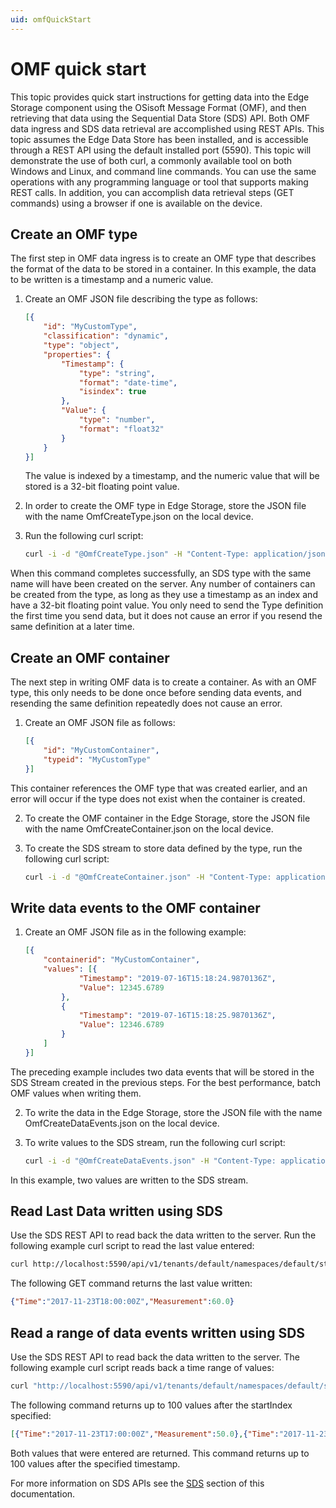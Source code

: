 ```yaml
---
uid: omfQuickStart
---
```


# OMF quick start


This topic provides quick start instructions for getting data into the Edge Storage component using the OSisoft Message Format (OMF), and then retrieving that data using the Sequential Data Store (SDS) API. Both OMF data ingress and SDS data retrieval are accomplished using REST APIs. This topic assumes the Edge Data Store has been installed, and is accessible through a REST API using the default installed port (5590). This topic will demonstrate the use of both curl, a commonly available tool on both Windows and Linux, and command line commands. You can use the same operations with any programming language or tool that supports making REST calls. In addition, you can accomplish data retrieval steps (GET commands) using a browser if one is available on the device.


## Create an OMF type

The first step in OMF data ingress is to create an OMF type that describes the format of the data to be stored in a container. In this example, the data to be written is a timestamp and a numeric value.

1. Create an OMF JSON file describing the type as follows:


   ```json
   [{
       "id": "MyCustomType",
       "classification": "dynamic",
       "type": "object",
       "properties": {
           "Timestamp": {
               "type": "string",
               "format": "date-time",
               "isindex": true
           },
           "Value": {
               "type": "number",
               "format": "float32"
           }
       }
   }]
   ```

   The value is indexed by a timestamp, and the numeric value that will be stored is a 32-bit floating point value.

2. In order to create the OMF type in Edge Storage, store the JSON file with the name OmfCreateType.json on the local device.
3. Run the following curl script:


   ```bash
   curl -i -d "@OmfCreateType.json" -H "Content-Type: application/json" -H "producertoken: x " -H "omfversion: 1.1" -H "action: create" -H "messageformat: json" -H "messagetype: type" -X POST http://localhost:5590/api/v1/tenants/default/namespaces/default/omf/
   ```

When this command completes successfully, an SDS type with the same name will have been created on the server. Any number of containers can be created from the type, as long as they use a timestamp as an index and have a 32-bit floating point value. You only need to send the Type definition the first time you send data, but it does not cause an error if you resend the same definition at a later time.

## Create an OMF container

The next step in writing OMF data is to create a container. As with an OMF type, this only needs to be done once before sending data events, and resending the same definition repeatedly does not cause an error.

1. Create an OMF JSON file as follows:

   ```json
   [{
       "id": "MyCustomContainer",
       "typeid": "MyCustomType"
   }]
   ```

This container references the OMF type that was created earlier, and an error will occur if the type does not exist when the container is created. 

2. To create the OMF container in the Edge Storage, store the JSON file with the name OmfCreateContainer.json on the local device.
3. To create the SDS stream to store data defined by the type, run the following curl script:


   ```bash
   curl -i -d "@OmfCreateContainer.json" -H "Content-Type: application/json" -H "producertoken: x " -H "omfversion: 1.1" -H "action: create" -H "messageformat: json" -H "messagetype: container" -X POST http://localhost:5590/api/v1/tenants/default/namespaces/default/omf/
   ```

## Write data events to the OMF container

1. Create an OMF JSON file as in the following example:

   ```json
   [{
       "containerid": "MyCustomContainer",
       "values": [{
               "Timestamp": "2019-07-16T15:18:24.9870136Z",
               "Value": 12345.6789
           },
           {
               "Timestamp": "2019-07-16T15:18:25.9870136Z",
               "Value": 12346.6789
           }
       ]
   }]
   ```

The preceding example includes two data events that will be stored in the SDS Stream created in the previous steps. For the best performance, batch OMF values when writing them. 

2. To write the data in the Edge Storage, store the JSON file with the name OmfCreateDataEvents.json on the local device.
3. To write values to the SDS stream, run the following curl script:

   ```bash
   curl -i -d "@OmfCreateDataEvents.json" -H "Content-Type: application/json" -H "producertoken: x " -H "omfversion: 1.1" -H "action: create" -H "messageformat: json" -H "messagetype: data" -X POST http://localhost:5590/api/v1/tenants/default/namespaces/default/omf/
   ```

In this example, two values are written to the SDS stream.

## Read Last Data written using SDS

Use the SDS REST API to read back the data written to the server. Run the following example curl script to read the last value entered:

   ```bash
   curl http://localhost:5590/api/v1/tenants/default/namespaces/default/streams/MyCustomContainer/Data/Last
   ```

The following GET command returns the last value written:

   ```json
   {"Time":"2017-11-23T18:00:00Z","Measurement":60.0}
   ```

## Read a range of data events written using SDS


Use the SDS REST API to read back the data written to the server. The following example curl script reads back a time range of values:


   ```bash
   curl "http://localhost:5590/api/v1/tenants/default/namespaces/default/streams/MyCustomContainer/Data?startIndex=2017-07-08T13:00:00Z&count=100"
   ```

The following command returns up to 100 values after the startIndex specified:

   ```json
   [{"Time":"2017-11-23T17:00:00Z","Measurement":50.0},{"Time":"2017-11-23T18:00:00Z","Measurement":60.0}]
   ```

Both values that were entered are returned. This command returns up to 100 values after the specified timestamp.

For more information on SDS APIs see the [SDS](xref:sdsQuickStart) section of this documentation.
